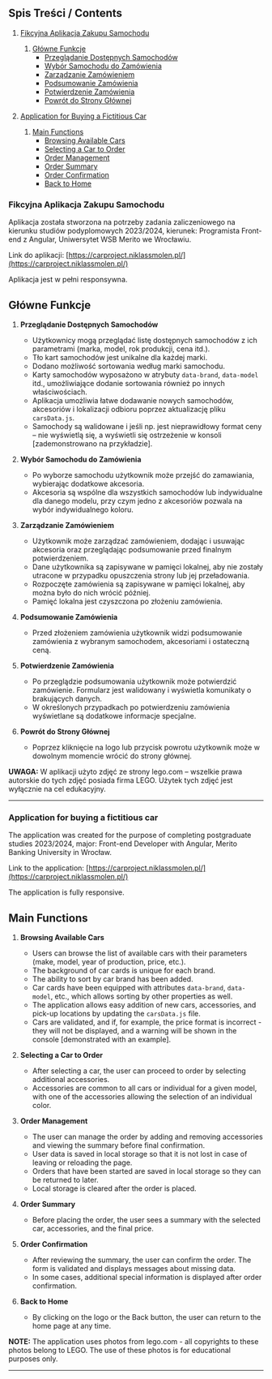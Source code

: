 ## Spis Treści / Contents

1. [Fikcyjna Aplikacja Zakupu Samochodu](#fikcyjna-aplikacja-zakupu-samochodu)

   1. [Główne Funkcje](#główne-funkcje)
      - [Przeglądanie Dostępnych Samochodów](#przeglądanie-dostępnych-samochodów)
      - [Wybór Samochodu do Zamówienia](#wybór-samochodu-do-zamówienia)
      - [Zarządzanie Zamówieniem](#zarządzanie-zamówieniem)
      - [Podsumowanie Zamówienia](#podsumowanie-zamówienia)
      - [Potwierdzenie Zamówienia](#potwierdzenie-zamówienia)
      - [Powrót do Strony Głównej](#powrót-do-strony-głównej)

2. [Application for Buying a Fictitious Car](#application-for-buying-a-fictitious-car)
   1. [Main Functions](#main-functions)
      - [Browsing Available Cars](#browsing-available-cars)
      - [Selecting a Car to Order](#selecting-a-car-to-order)
      - [Order Management](#order-management)
      - [Order Summary](#order-summary)
      - [Order Confirmation](#order-confirmation)
      - [Back to Home](#back-to-home)

### Fikcyjna Aplikacja Zakupu Samochodu

Aplikacja została stworzona na potrzeby zadania zaliczeniowego na kierunku studiów podyplomowych 2023/2024, kierunek: Programista Front-end z Angular, Uniwersytet WSB Merito we Wrocławiu.

Link do aplikacji: [https://carproject.niklassmolen.pl/](https://carproject.niklassmolen.pl/)

Aplikacja jest w pełni responsywna.

## Główne Funkcje

1. **Przeglądanie Dostępnych Samochodów**

   - Użytkownicy mogą przeglądać listę dostępnych samochodów z ich parametrami (marka, model, rok produkcji, cena itd.).
   - Tło kart samochodów jest unikalne dla każdej marki.
   - Dodano możliwość sortowania według marki samochodu.
   - Karty samochodów wyposażono w atrybuty `data-brand`, `data-model` itd., umożliwiające dodanie sortowania również po innych właściwościach.
   - Aplikacja umożliwia łatwe dodawanie nowych samochodów, akcesoriów i lokalizacji odbioru poprzez aktualizację pliku `carsData.js`.
   - Samochody są walidowane i jeśli np. jest nieprawidłowy format ceny – nie wyświetlą się, a wyświetli się ostrzeżenie w konsoli [zademonstrowano na przykładzie].

2. **Wybór Samochodu do Zamówienia**

   - Po wyborze samochodu użytkownik może przejść do zamawiania, wybierając dodatkowe akcesoria.
   - Akcesoria są wspólne dla wszystkich samochodów lub indywidualne dla danego modelu, przy czym jedno z akcesoriów pozwala na wybór indywidualnego koloru.

3. **Zarządzanie Zamówieniem**

   - Użytkownik może zarządzać zamówieniem, dodając i usuwając akcesoria oraz przeglądając podsumowanie przed finalnym potwierdzeniem.
   - Dane użytkownika są zapisywane w pamięci lokalnej, aby nie zostały utracone w przypadku opuszczenia strony lub jej przeładowania.
   - Rozpoczęte zamówienia są zapisywane w pamięci lokalnej, aby można było do nich wrócić później.
   - Pamięć lokalna jest czyszczona po złożeniu zamówienia.

4. **Podsumowanie Zamówienia**

   - Przed złożeniem zamówienia użytkownik widzi podsumowanie zamówienia z wybranym samochodem, akcesoriami i ostateczną ceną.

5. **Potwierdzenie Zamówienia**

   - Po przeglądzie podsumowania użytkownik może potwierdzić zamówienie. Formularz jest walidowany i wyświetla komunikaty o brakujących danych.
   - W określonych przypadkach po potwierdzeniu zamówienia wyświetlane są dodatkowe informacje specjalne.

6. **Powrót do Strony Głównej**

   - Poprzez kliknięcie na logo lub przycisk powrotu użytkownik może w dowolnym momencie wrócić do strony głównej.

**UWAGA:** W aplikacji użyto zdjęć ze strony lego.com – wszelkie prawa autorskie do tych zdjęć posiada firma LEGO. Użytek tych zdjęć jest wyłącznie na cel edukacyjny.

---

### Application for buying a fictitious car

The application was created for the purpose of completing postgraduate studies 2023/2024, major: Front-end Developer with Angular, Merito Banking University in Wrocław.

Link to the application: [https://carproject.niklassmolen.pl/](https://carproject.niklassmolen.pl/)

The application is fully responsive.

## Main Functions

1. **Browsing Available Cars**

   - Users can browse the list of available cars with their parameters (make, model, year of production, price, etc.).
   - The background of car cards is unique for each brand.
   - The ability to sort by car brand has been added.
   - Car cards have been equipped with attributes `data-brand`, `data-model`, etc., which allows sorting by other properties as well.
   - The application allows easy addition of new cars, accessories, and pick-up locations by updating the `carsData.js` file.
   - Cars are validated, and if, for example, the price format is incorrect - they will not be displayed, and a warning will be shown in the console [demonstrated with an example].

2. **Selecting a Car to Order**

   - After selecting a car, the user can proceed to order by selecting additional accessories.
   - Accessories are common to all cars or individual for a given model, with one of the accessories allowing the selection of an individual color.

3. **Order Management**

   - The user can manage the order by adding and removing accessories and viewing the summary before final confirmation.
   - User data is saved in local storage so that it is not lost in case of leaving or reloading the page.
   - Orders that have been started are saved in local storage so they can be returned to later.
   - Local storage is cleared after the order is placed.

4. **Order Summary**

   - Before placing the order, the user sees a summary with the selected car, accessories, and the final price.

5. **Order Confirmation**

   - After reviewing the summary, the user can confirm the order. The form is validated and displays messages about missing data.
   - In some cases, additional special information is displayed after order confirmation.

6. **Back to Home**

   - By clicking on the logo or the Back button, the user can return to the home page at any time.

**NOTE:** The application uses photos from lego.com - all copyrights to these photos belong to LEGO. The use of these photos is for educational purposes only.

---
